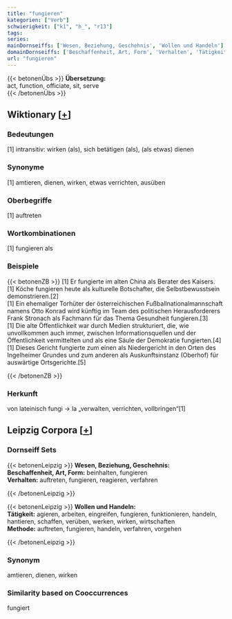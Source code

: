 ```yaml
---
title: "fungieren"
kategorien: ["Verb"]
schwierigkeit: ["k1", "h_", "r13"]
tags:
series:
mainDornseiffs: ['Wesen, Beziehung, Geschehnis', 'Wollen und Handeln']
domainDornseiffs: ['Beschaffenheit, Art, Form', 'Verhalten', 'Tätigkeit', 'Methode']
url: "fungieren"
---
```


{{< betonenÜbs >}}
**Übersetzung:**  
act, function, officiate, sit, serve  
{{< /betonenÜbs >}}

## Wiktionary [[+](https://de.wiktionary.org/wiki/fungieren)]

### Bedeutungen
[1] intransitiv: wirken (als), sich betätigen (als), (als etwas) dienen  

### Synonyme
[1] amtieren, dienen, wirken, etwas verrichten, ausüben  

### Oberbegriffe
[1] auftreten  

### Wortkombinationen
[1] fungieren als  

### Beispiele
{{< betonenZB >}}
[1] Er fungierte im alten China als Berater des Kaisers.  
[1] Köche fungieren heute als kulturelle Botschafter, die Selbstbewusstsein demonstrieren.[2]  
[1] Ein ehemaliger Torhüter der österreichischen Fußballnationalmannschaft namens Otto Konrad wird künftig im Team des politischen Herausforderers Frank Stronach als Fachmann für das Thema Gesundheit fungieren.[3]  
[1] Die alte Öffentlichkeit war durch Medien strukturiert, die, wie unvollkommen auch immer, zwischen Informationsquellen und der Öffentlichkeit vermittelten und als eine Säule der Demokratie fungierten.[4]  
[1] Dieses Gericht fungierte zum einen als Niedergericht in den Orten des Ingelheimer Grundes und zum anderen als Auskunftsinstanz (Oberhof) für auswärtige Ortsgerichte.[5]  

{{< /betonenZB >}}
### Herkunft
von lateinisch fungi → la „verwalten, verrichten, vollbringen“[1]  


## Leipzig Corpora [[+](https://corpora.uni-leipzig.de/en/res?word=fungieren&corpusId=deu_newscrawl-public_2018)]

### Dornseiff Sets
{{< betonenLeipzig >}}
**Wesen, Beziehung, Geschehnis:**  
**Beschaffenheit, Art, Form:** beinhalten, fungieren  
**Verhalten:** auftreten, fungieren, reagieren, verfahren  

{{< /betonenLeipzig >}}


{{< betonenLeipzig >}}
**Wollen und Handeln:**  
**Tätigkeit:** agieren, arbeiten, eingreifen, fungieren, funktionieren, handeln, hantieren, schaffen, verüben, werken, wirken, wirtschaften  
**Methode:** auftreten, fungieren, handeln, verfahren, vorgehen  

{{< /betonenLeipzig >}}

### Synonym
amtieren, dienen, wirken


### Similarity based on Cooccurrences
fungiert

